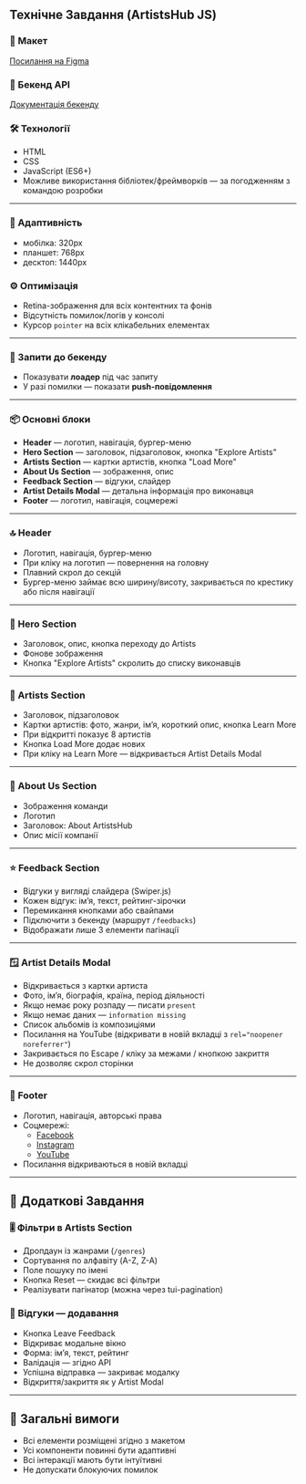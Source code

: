 ## Технічне Завдання (ArtistsHub JS)

### 🎨 Макет

[Посилання на Figma](https://www.figma.com/design/QzED11W6Vgdcv6VoXtvA3h/ArtistsHub?node-id=8246-1856&t=3PD2AyWJfN3uZRdn-0)

### 🔗 Бекенд API

[Документація бекенду](https://sound-wave.b.goit.study/api-docs/)

### 🛠 Технології

- HTML
- CSS
- JavaScript (ES6+)
- Можливе використання бібліотек/фреймворків — за погодженням з командою
  розробки

---

### 📱 Адаптивність

- мобілка: 320px
- планшет: 768px
- десктоп: 1440px

### ⚙️ Оптимізація

- Retina-зображення для всіх контентних та фонів
- Відсутність помилок/логів у консолі
- Курсор `pointer` на всіх клікабельних елементах

---

### 🔁 Запити до бекенду

- Показувати **лоадер** під час запиту
- У разі помилки — показати **push-повідомлення**

---

### 📦 Основні блоки

- **Header** — логотип, навігація, бургер-меню
- **Hero Section** — заголовок, підзаголовок, кнопка "Explore Artists"
- **Artists Section** — картки артистів, кнопка "Load More"
- **About Us Section** — зображення, опис
- **Feedback Section** — відгуки, слайдер
- **Artist Details Modal** — детальна інформація про виконавця
- **Footer** — логотип, навігація, соцмережі

---

### 🔝 Header

- Логотип, навігація, бургер-меню
- При кліку на логотип — повернення на головну
- Плавний скрол до секцій
- Бургер-меню займає всю ширину/висоту, закривається по крестику або після
  навігації

---

### 🎯 Hero Section

- Заголовок, опис, кнопка переходу до Artists
- Фонове зображення
- Кнопка "Explore Artists" скролить до списку виконавців

---

### 🎤 Artists Section

- Заголовок, підзаголовок
- Картки артистів: фото, жанри, ім’я, короткий опис, кнопка Learn More
- При відкритті показує 8 артистів
- Кнопка Load More додає нових
- При кліку на Learn More — відкривається Artist Details Modal

---

### 👥 About Us Section

- Зображення команди
- Логотип
- Заголовок: About ArtistsHub
- Опис місії компанії

---

### ⭐ Feedback Section

- Відгуки у вигляді слайдера (Swiper.js)
- Кожен відгук: імʼя, текст, рейтинг-зірочки
- Перемикання кнопками або свайпами
- Підключити з бекенду (маршрут `/feedbacks`)
- Відображати лише 3 елементи пагінації

---

### 🪟 Artist Details Modal

- Відкривається з картки артиста
- Фото, ім’я, біографія, країна, період діяльності
- Якщо немає року розпаду — писати `present`
- Якщо немає даних — `information missing`
- Список альбомів із композиціями
- Посилання на YouTube (відкривати в новій вкладці з
  `rel="noopener noreferrer"`)
- Закривається по Escape / кліку за межами / кнопкою закриття
- Не дозволяє скрол сторінки

---

### 🔻 Footer

- Логотип, навігація, авторські права
- Соцмережі:
  - [Facebook](https://www.facebook.com/)
  - [Instagram](https://www.instagram.com/)
  - [YouTube](https://www.youtube.com/)
- Посилання відкриваються в новій вкладці

---

## 🧪 Додаткові Завдання

### 🎚 Фільтри в Artists Section

- Дропдаун із жанрами (`/genres`)
- Сортування по алфавіту (A-Z, Z-A)
- Поле пошуку по імені
- Кнопка Reset — скидає всі фільтри
- Реалізувати пагінатор (можна через tui-pagination)

### 📝 Відгуки — додавання

- Кнопка Leave Feedback
- Відкриває модальне вікно
- Форма: ім’я, текст, рейтинг
- Валідація — згідно API
- Успішна відправка — закриває модалку
- Відкриття/закриття як у Artist Modal

---

## 📎 Загальні вимоги

- Всі елементи розміщені згідно з макетом
- Усі компоненти повинні бути адаптивні
- Всі інтеракції мають бути інтуїтивні
- Не допускати блокуючих помилок
